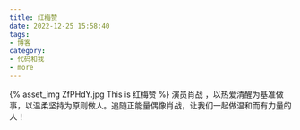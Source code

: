 ```yaml
---
title: 红梅赞
date: 2022-12-25 15:58:40
tags:
- 博客
category:
- 代码和我
- more
---
```

{% asset_img ZfPHdY.jpg This is 红梅赞 %}
演员肖战 ，以热爱清醒为基准做事，以温柔坚持为原则做人。追随正能量偶像肖战，让我们一起做温和而有力量的人！